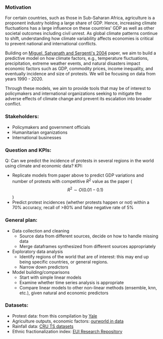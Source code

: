 <h3>Motivation</h3>

For certain countries, such as those in Sub-Saharan Africa, agriculture is a proponent industry holding a large share of GDP. Hence, increasing climate fluctuations has a large influence on these countries' GDP as well as other societal outcomes including civil unrest. As global climate patterns continue to shift, understanding how climate variability affects economies is critical to prevent national and international conflicts. 

Building on [Miguel, Satyanath and  Sergenti's 2004](http://emiguel.econ.berkeley.edu/wordpress/wp-content/uploads/2021/03/Paper__Economic_Shocks_and_Civil_Conflict.pdf) paper, we aim to build a predictive model on how climate factors, e.g., temperature fluctuations, precipitation, extreme weather events, and natural disasters impact economic factors such as GDP, commodity prices, income inequality, and eventually incidence and size of protests. We will be focusing on data from years 1990 - 2020. 

Through these models, we aim to provide tools that may be of interest to policymakers and international organizations seeking to mitigate the adverse effects of climate change and prevent its escalation into broader conflict.

<h3>Stakeholders:</h3>  

* Policymakers and government officials
* Humanitarian organizations
* International businesses

<h3>Question and KPIs:</h3>  

Q: Can we predict the incidence of protests in several regions in the world using climate and economic data?
KPI:
* Replicate models from paper above to predict GDP variations and number of protests with competitive $R^2$ value as the paper ($$R^2\sim O(0.01-0.1)$$) 
* Predict protest incidences (whether protests happen or not) within a 70% accuracy, recall of >80% and false negative rate of 5%

<h3>General plan:</h3>  

* Data collection and cleaning
  * Source data from different sources, decide on how to handle missing data
  * Merge dataframes synthesized from different sources appropriately
* Exploratory data analysis
  * Identify regions of the world that are of interest: this may end up being specific countries, or general regions.
  * Narrow down predictors
* Model building/comparisons
  * Start with simple linear models
  * Examine whether time series analysis is appropriate
  * Compare linear models to other non-linear methods (ensemble, knn, etc.), given natural and economic predictors
    
<h3>Datasets:</h3>  

* Protest data: from this compilation by [Yale](https://guides.library.yale.edu/c.php?g=956915&p=6961578)
* Agriculture outputs, economic factors: [ourworld in data](https://ourworldindata.org/)
* Rainfall data: [CRU TS datasets](https://crudata.uea.ac.uk/cru/data/hrg/)
* Ethnic fractionalization index: [EUI Research Repository](https://cadmus.eui.eu/handle/1814/68317)




